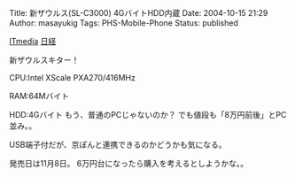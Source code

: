 Title: 新ザウルス(SL-C3000) 4GバイトHDD内蔵
Date: 2004-10-15 21:29
Author: masayukig
Tags: PHS-Mobile-Phone
Status: published

[ITmedia](http://www.itmedia.co.jp/mobile/articles/0410/15/news032.html)
[日経](http://it.nikkei.co.jp/it/news/topics.cfm?i=20041015zn000zn&from=bottom)

新ザウルスキター！

CPU:Intel XScale PXA270/416MHz

RAM:64Mバイト

HDD:4Gバイト
もう、普通のPCじゃないのか？
でも値段も「8万円前後」とPC並み。。

USB端子付だが、京ぽんと連携できるのかどうかも気になる。

発売日は11月8日。
6万円台になったら購入を考えるとしようかな。。
